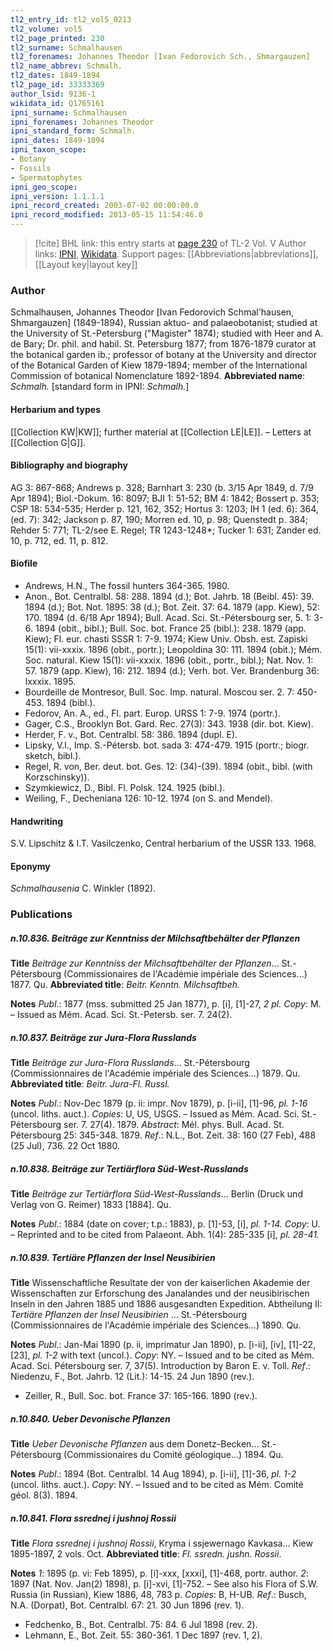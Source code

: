 ```yaml
---
tl2_entry_id: tl2_vol5_0213
tl2_volume: vol5
tl2_page_printed: 230
tl2_surname: Schmalhausen
tl2_forenames: Johannes Theodor [Ivan Fedorovich Sch., Shmargauzen]
tl2_name_abbrev: Schmalh.
tl2_dates: 1849-1894
tl2_page_id: 33333369
author_lsid: 9136-1
wikidata_id: Q1765161
ipni_surname: Schmalhausen
ipni_forenames: Johannes Theodor
ipni_standard_form: Schmalh.
ipni_dates: 1849-1894
ipni_taxon_scope: 
- Botany
- Fossils
- Spermatophytes
ipni_geo_scope: 
ipni_version: 1.1.1.1
ipni_record_created: 2003-07-02 00:00:00.0
ipni_record_modified: 2013-05-15 11:54:46.0
---
```


> [!cite] BHL link: this entry starts at [page 230](https://www.biodiversitylibrary.org/page/33333369) of TL-2 Vol. V
> Author links: [IPNI](https://www.ipni.org/a/9136-1), [Wikidata](https://www.wikidata.org/wiki/Q1765161). Support pages: [[Abbreviations|abbreviations]], [[Layout key|layout key]]

### Author

Schmalhausen, Johannes Theodor \[Ivan Fedorovich Schmal'hausen, Shmargauzen\] (1849-1894), Russian aktuo- and palaeobotanist; studied at the University of St.-Petersburg ("Magister" 1874); studied with Heer and A. de Bary; Dr. phil. and habil. St. Petersburg 1877; from 1876-1879 curator at the botanical garden ib.; professor of botany at the University and director of the Botanical Garden of Kiew 1879-1894; member of the International Commission of botanical Nomenclature 1892-1894. 
**Abbreviated name**: *Schmalh.* \[standard form in IPNI: *Schmalh.*\]

#### Herbarium and types

[[Collection KW|KW]]; further material at [[Collection LE|LE]]. – Letters at [[Collection G|G]].

#### Bibliography and biography

AG 3: 867-868; Andrews p. 328; Barnhart 3: 230 (b. 3/15 Apr 1849, d. 7/9 Apr 1894); Biol.-Dokum. 16: 8097; BJI 1: 51-52; BM 4: 1842; Bossert p. 353; CSP 18: 534-535; Herder p. 121, 162, 352; Hortus 3: 1203; IH 1 (ed. 6): 364, (ed. 7): 342; Jackson p. 87, 190; Morren ed. 10, p. 98; Quenstedt p. 384; Rehder 5: 771; TL-2/see E. Regel; TR 1243-1248\*; Tucker 1: 631; Zander ed. 10, p. 712, ed. 11, p. 812.

#### Biofile

- Andrews, H.N., The fossil hunters 364-365. 1980.
- Anon., Bot. Centralbl. 58: 288. 1894 (d.); Bot. Jahrb. 18 (Beibl. 45): 39. 1894 (d.); Bot. Not. 1895: 38 (d.); Bot. Zeit. 37: 64. 1879 (app. Kiew), 52: 170. 1894 (d. 6/18 Apr 1894); Bull. Acad. Sci. St.-Pétersbourg ser, 5. 1: 3-6. 1894 (obit., bibl.); Bull. Soc. bot. France 25 (bibl.): 238. 1879 (app. Kiew); Fl. eur. chasti SSSR 1: 7-9. 1974; Kiew Univ. Obsh. est. Zapiski 15(1): vii-xxxix. 1896 (obit., portr.); Leopoldina 30: 111. 1894 (obit.); Mém. Soc. natural. Kiew 15(1): vii-xxxix. 1896 (obit., portr., bibl.); Nat. Nov. 1: 57. 1879 (app. Kiew), 16: 212. 1894 (d.); Verh. bot. Ver. Brandenburg 36: lxxxix. 1895.
- Bourdeille de Montresor, Bull. Soc. Imp. natural. Moscou ser. 2. 7: 450-453. 1894 (bibl.).
- Fedorov, An. A., ed., Fl. part. Europ. URSS 1: 7-9. 1974 (portr.).
- Gager, C.S., Brooklyn Bot. Gard. Rec. 27(3): 343. 1938 (dir. bot. Kiew).
- Herder, F. v., Bot. Centralbl. 58: 386. 1894 (dupl. E).
- Lipsky, V.l., Imp. S.-Pétersb. bot. sada 3: 474-479. 1915 (portr.; biogr. sketch, bibl.).
- Regel, R. von, Ber. deut. bot. Ges. 12: (34)-(39). 1894 (obit., bibl. (with Korzschinsky)).
- Szymkiewicz, D., Bibl. Fl. Polsk. 124. 1925 (bibl.).
- Weiling, F., Decheniana 126: 10-12. 1974 (on S. and Mendel).

#### Handwriting

S.V. Lipschitz & I.T. Vasilczenko, Central herbarium of the USSR 133. 1968.

#### Eponymy

*Schmalhausenia* C. Winkler (1892).

### Publications

##### n.10.836. Beiträge zur Kenntniss der Milchsaftbehälter der Pflanzen

**Title**
*Beiträge zur Kenntniss der Milchsaftbehälter der Pflanzen*... St.-Pétersbourg (Commissionaires de l'Académie impériale des Sciences...) 1877. Qu.
**Abbreviated title**: *Beitr. Kenntn. Milchsaftbeh.*

**Notes**
*Publ*.: 1877 (mss. submitted 25 Jan 1877), p. \[i\], \[1\]-27, *2 pl. Copy*: M. – Issued as Mém. Acad. Sci. St.-Petersb. ser. 7. 24(2).

##### n.10.837. Beiträge zur Jura-Flora Russlands

**Title**
*Beiträge zur Jura-Flora Russlands*... St.-Pétersbourg (Commissionnaires de l'Académie impériale des Sciences...) 1879. Qu.
**Abbreviated title**: *Beitr. Jura-Fl. Russl.*

**Notes**
*Publ*.: Nov-Dec 1879 (p. ii: impr. Nov 1879), p. \[i-ii\], \[1\]-96, *pl. 1-16* (uncol. liths. auct.).
*Copies*: U, US, USGS. – Issued as Mém. Acad. Sci. St.-Pétersbourg ser. 7. 27(4). 1879.
*Abstract*: Mél. phys. Bull. Acad. St. Pétersbourg 25: 345-348. 1879.
*Ref*.: N.L., Bot. Zeit. 38: 160 (27 Feb), 488 (25 Jul), 736. 22 Oct 1880.

##### n.10.838. Beiträge zur Tertiärflora Süd-West-Russlands

**Title**
*Beiträge zur Tertiärflora Süd-West-Russlands*... Berlin (Druck und Verlag von G. Reimer) 1833 \[1884\]. Qu.

**Notes**
*Publ*.: 1884 (date on cover; t.p.: 1883), p. \[1\]-53, \[i\], *pl. 1-14. Copy*: U. – Reprinted and to be cited from Palaeont. Abh. 1(4): 285-335 \[i\], *pl. 28-41.*

##### n.10.839. Tertiäre Pflanzen der Insel Neusibirien

**Title**
Wissenschaftliche Resultate der von der kaiserlichen Akademie der Wissenschaften zur Erforschung des Janalandes und der neusibirischen Inseln in den Jahren 1885 und 1886 ausgesandten Expedition. Abtheilung II: *Tertiäre Pflanzen der Insel Neusibirien* ... St.-Pétersbourg (Commissionnaires de l'Académie impériale des Sciences...) 1890. Qu.

**Notes**
*Publ*.: Jan-Mai 1890 (p. ii, imprimatur Jan 1890), p. \[i-ii\], \[iv\], \[1\]-22, \[23\], *pl. 1-2* with text (uncol.). *Copy*: NY. – Issued and to be cited as Mém. Acad. Sci. Pétersbourg ser. 7, 37(5). Introduction by Baron E. v. Toll.
*Ref*.: Niedenzu, F., Bot. Jahrb. 12 (Lit.): 14-15. 24 Jun 1890 (rev.).
- Zeiller, R., Bull. Soc. bot. France 37: 165-166. 1890 (rev.).

##### n.10.840. Ueber Devonische Pflanzen

**Title**
*Ueber Devonische Pflanzen* aus dem Donetz-Becken... St.-Pétersbourg (Commissionaires du Comité géologique...) 1894. Qu.

**Notes**
*Publ*.: 1894 (Bot. Centralbl. 14 Aug 1894), p. \[i-ii\], \[1\]-36, *pl. 1-2* (uncol. liths. auct.).
*Copy*: NY. – Issued and to be cited as Mém. Comité géol. 8(3). 1894.

##### n.10.841. Flora ssrednej i jushnoj Rossii

**Title**
*Flora ssrednej i jushnoj Rossii*, Kryma i ssjewernago Kavkasa... Kiew 1895-1897, 2 vols. Oct.
**Abbreviated title**: *Fl. ssredn. jushn. Rossii*.

**Notes**
*1*: 1895 (p. vi: Feb 1895), p. \[i\]-xxx, \[xxxi\], \[1\]-468, portr. author.
*2*: 1897 (Nat. Nov. Jan(2) 1898), p. \[i\]-xvi, \[1\]-752. – See also his Flora of S.W. Russia (in Russian), Kiew 1886, 48, 783 p.
*Copies*: B, H-UB.
*Ref*.: Busch, N.A. (Dorpat), Bot. Centralbl. 67: 21. 30 Jun 1896 (rev. 1).
- Fedchenko, B., Bot. Centralbl. 75: 84. 6 Jul 1898 (rev. 2).
- Lehmann, E., Bot. Zeit. 55: 360-361. 1 Dec 1897 (rev. 1, 2).

